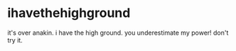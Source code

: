 # ihavethehighground
it's over anakin. i have the high ground.
you underestimate my power!
don't try it.
